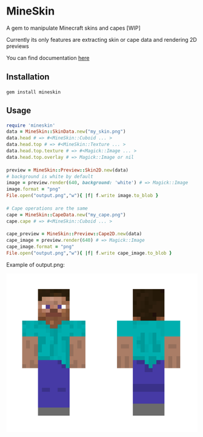 MineSkin
==

A gem to manipulate Minecraft skins and capes [WIP]

Currently its only features are extracting skin or cape data and rendering 2D previews

You can find documentation [here](https://unn4m3d.github.io/mineskin)

Installation
--
`gem install mineskin`

Usage
--

```ruby
require 'mineskin'
data = MineSkin::SkinData.new("my_skin.png")
data.head # => #<MineSkin::Cuboid ... >
data.head.top # => #<MineSkin::Texture ... >
data.head.top.texture # => #<Magick::Image ... >
data.head.top.overlay # => Magick::Image or nil

preview = MineSkin::Preview::Skin2D.new(data)
# background is white by default
image = preview.render(640, background: 'white') # => Magick::Image
image.format = "png"
File.open("output.png","w"){ |f| f.write image.to_blob }

# Cape operations are the same
cape = MineSkin::CapeData.new("my_cape.png")
cape.cape # => #<MineSkin::Cuboid ... >

cape_preview = MineSkin::Preview::Cape2D.new(data)
cape_image = preview.render(640) # => Magick::Image
cape_image.format = "png"
File.open("output.png","w"){ |f| f.write cape_image.to_blob }
```

Example of output.png:

![Example](output.png)
